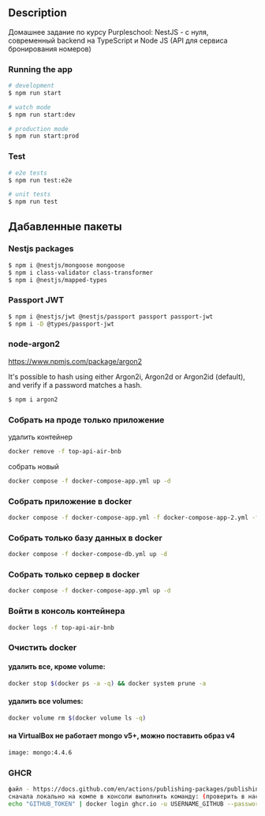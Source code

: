 ## Description
Домашнее задание по курсу Purpleschool: NestJS - с нуля, современный backend на TypeScript и Node JS
(API для сервиса бронирования номеров)
### Running the app

```bash
# development
$ npm run start

# watch mode
$ npm run start:dev

# production mode
$ npm run start:prod
```

### Test

```bash
# e2e tests
$ npm run test:e2e

# unit tests
$ npm run test
```

## Дабавленные пакеты

### Nestjs packages
```bash
$ npm i @nestjs/mongoose mongoose
$ npm i class-validator class-transformer
$ npm i @nestjs/mapped-types
```

### Passport JWT
```bash
$ npm i @nestjs/jwt @nestjs/passport passport passport-jwt
$ npm i -D @types/passport-jwt
```

### node-argon2
https://www.npmjs.com/package/argon2

It's possible to hash using either Argon2i, Argon2d or Argon2id (default), and verify if a password matches a hash.
```bash
$ npm i argon2
```

### Собрать на проде только приложение
удалить контейнер
```bash
docker remove -f top-api-air-bnb
```
собрать новый
```bash
docker compose -f docker-compose-app.yml up -d
```

### Собрать приложение в docker
```bash
docker compose -f docker-compose-app.yml -f docker-compose-app-2.yml -f docker-compose-db.yml up -d
```

### Собрать только базу данных в docker
```bash
docker compose -f docker-compose-db.yml up -d
```

### Собрать только сервер в docker
```bash
docker compose -f docker-compose-app.yml up -d
```

### Войти в консоль контейнера
```bash
docker logs -f top-api-air-bnb
```

### Очистить docker
#### удалить все, кроме volume:
```bash
docker stop $(docker ps -a -q) && docker system prune -a
```
#### удалить все volumes: 
```bash
docker volume rm $(docker volume ls -q)
```

#### на VirtualBox не работает mongo v5+, можно поставить образ v4
```bash
image: mongo:4.4.6
```

### GHCR
```bash
файл - https://docs.github.com/en/actions/publishing-packages/publishing-docker-images
сначала локально на компе в консоли выполнить команду: (проверить в настройках гитхаба, чтобы токен не истек)
echo "GITHUB_TOKEN" | docker login ghcr.io -u USERNAME_GITHUB --password-stdin
```